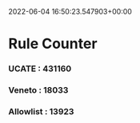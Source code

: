 2022-06-04 16:50:23.547903+00:00
# Rule Counter 
 ### UCATE : 431160

 ### Veneto : 18033

 ### Allowlist : 13923